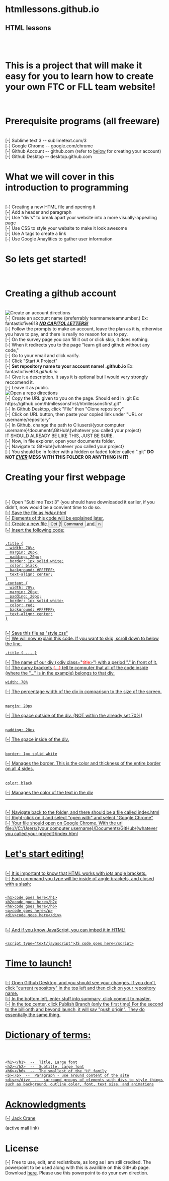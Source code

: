 # htmllessons.github.io
## HTML lessons


<br>
<br>
<h1>This is a project that will make it easy for you to learn how to create your own FTC or FLL team website!</h1>
<br>
<h1>Prerequisite programs (all freeware)</h1>
<br>[-] Sublime text 3  --  sublimetext.com/3
<br>[-] Google Chrome  --  google.com/chrome
<br>[-] Github Account  --  github.com (refer to <a href="https://github.com/htmllessons/htmllessons.github.io#creating-a-github-account">below</a> for creating your account)
<br>[-] Github Desktop  --  desktop.github.com
<br>
<h1>What we will cover in this introduction to programming</h1>
<br>[-] Creating a new HTML file and opening it
<br>[-] Add a header and paragraph
<br>[-] Use "div's" to break apart your website into a more visually-appealing page
<br>[-] Use CSS to style your website to make it look awesome
<br>[-] Use A tags to create a link
<br>[-] Use Google Anaylitics to gather user information
<br>
<h1>So lets get started!</h1>
<br>
<h1>Creating a github account</h1>
<br><img src="https://lh3.googleusercontent.com/I5QmIEx76lSpyHNwMNJeG3AlUV8Ek7-A6DEEMWl96vkJEPYmQ9MiRjthcN0UKo4BaGj0XLWwq7SpKdR1HBFxVJPNj5n9z9ZAqfJaex4wqatoMTWvTE6owfQIVukbrCuR62FvLOLKR55V285ptQKOXqSA3Tq8QNxAT2YokenhjrsVQWthEpFCa9wz4sc-8QIYDujWXv2D8ZjgO_hguq5nNW6xzAGbkBWUr561B1sWzUVXMcw1Rv6E2BPvRL-ZlQrAX1E8WFv8HoY5j8W24wnJSpCzRhDmoDH6I0vSAJtJKVdC4N_lE4DWOpaeq4Vi1N-sCZvKryToFAkmzngX8NfCS8ZDtXyctOq2gketp-RnPywQBO3uoNaG90c2_2tI3VifvrQiz62i74LiBMO5ET8gosIOuNSeyLwA8QQkIREji408iG2DA09pBMK9JdjIKhg8NxTevC31jV4pNgf0-YPdvT9RgPe-3x_JAdFzRbnBXAhA7IpzvMAU49tB8qpxvJvBJyIFQReGFNioac-xSXTvRkJi97HJnKvHz4NkOz5rjEby3fw22NRi-apG5BdyXHq2=w1920-h925" alt="Create an account directions">
<br>[-] Create an account name (preferrably teamnameteamnumber.) Ex: fantasticfive618 <b><u><i>NO CAPITOL LETTERS!</i></u></b>
<br>[-] Follow the prompts to make an account, leave the plan as it is, otherwise you have to pay, and there is really no reason for us to pay.
<br>[-] On the survey page you can fill it out or click skip, it does nothing.
<br>[-] When it redirects you to the page "learn git and github without any code,"
<br>[-] Go to your email and click varify.
<br>[-] Click "Start A Project"
<br>[-] <b>Set repository name to your account name! .github.io</b> Ex: fantasticfive618<i>.github.io</i>
<br>[-] Give it a description. It says it is optional but I would very strongly reccomend it.
<br>[-] Leave it as public.
<br><img src="clone.gif" alt="Open a repo directions">
<br>[-] Copy the URL given to you on the page. Should end in .git Ex: https:<i>/</i>/github.com/htmllessonsfirst/htmllessonsfirst.git"
<br>[-] In Github Desktop, click "File" then "Clone repository"
<br>[-] Click on URL button, then paste your copied link under "URL or username/repository"
<br>[-] In Github, change the path to C:\users\{your computer username}\documents\GitHub\{whatever you called your project} <br>IT SHOULD ALREADY BE LIKE THIS, JUST BE SURE.
<br>[-] Now, in file explorer, open your documents folder.
<br>[-] Navigate to GitHub\{whatever you called your project}
<br>[-] You should be in folder with a hidden or faded folder called ".git" <b>DO NOT <i><u>EVER</u></i> MESS WITH THIS FOLDER OR ANYTHING IN IT!</b>
<br>
<h1>Creating your first webpage</h1>
<br>
<br>[-] Open "Sublime Text 3" (you should have downloaded it earlier, if you didn't, now would be a convient time to do so. <a href="sublimetext.com/3>Download from here</a> It dosen't take too long. You are ready to start coding!<br>
<pre>
	<code>
&lt;!DOCTYPE html&gt;
	&lt;html&gt;
	&lt;head&gt;
		&lt;link rel="stylesheet" href="style.css"&gt;
	&lt;/head&gt;
		&lt;body&gt;
			&lt;div class="title"&gt;
			&lt;h1&gt;My team website!&lt;/h1&gt;
			&lt;/div&gt;
			&lt;div class="content"&gt;
			&lt;p&gt;Congratulations! you are ready to start coding!&lt;/p&gt;
			&lt;/div&gt;
		&lt;/body&gt;
	&lt;/html&gt;
	</code>
</pre>
<br>[-] Save the file as <i>index.html</i>
<br>[-] Elements of this code will be explained later.
<br>[-] Create a new file <button>Ctrl</button>/<button>Command</button> and <button>n</button>
<br>[-] Insert the following code:
<pre><code>
.title {
  width: 70%;
  margin: 20px;
  padding: 20px;
  border: 1px solid white;
  color: black;
  background: #FFFFFF;
  text-align: center;
}
.content {
  width: 70%;
  margin: 20px;
  padding: 20px;
  border: 1px solid white;
  color: red;
  background: #FFFFFF;
  text-align: center;
}
</code></pre>
<br>[-] Save this file as "style.css"
<br>[-] We will now explain this code. If you want to skip, scroll down to below the line.
<pre><code>.title { ... }</code></pre>
	[-] The name of our div (&lt;div class="<span style="color:red">title</span>&gt;") with a period "." in front of it.
<br>	[-] The curvy brackets <span style="color:red">{...}</span> tell te computer that all of the code inside (where the "..." is in the example) belongs to that div.
<br>
<pre><code>width: 70%</code></pre>
	[-] The percentage width of the div in comparison to the size of the screen.
<br>
<br>
<pre><code>margin: 20px</code></pre>
	[-] The space outside of the div. (NOT within the already set 70%)
<br><br>
<pre><code>padding: 20px</code></pre>
	[-] The space inside of the div.
<br><br>
<pre><code>border: 1px solid white<br></code></pre>
  	[-] Manages the border. This is the color and thickness of the entire border on all 4 sides.
<br><br>
<pre><code>color: black</code></pre>
	[-] Manages the color of the text in the div 
<hr>
<br>[-] Navigate back to the folder, and there should be a file called index.html
<br>[-] Right-click on it and select "open with" and select "Google Chrome"
<br>[-] Your file should open on Google Chrome. With the url file:///C:/Users/{your computer username}/Documents/GitHub/{whatever you called your project}/index.html
<h1>Let's start editing!</h1>
<br>[-] It is important to know that HTML works with <i>lots</i> angle brackets.
<br>[-] Each command you type will be inside of angle brackets, and closed with a slash:
<pre><code>
&lt;h1&gt;code goes here&lt;/h1&gt;
&lt;h2&gt;code goes here&lt;/h2&gt;
&lt;h6&gt;code goes here&lt;/h6&gt;
&lt;p&gt;code goes here&lt;/p&gt;
&lt;div&gt;code goes here&lt;/div&gt;
</code></pre>
<br>[-] And if you know JavaScript, you can imbed it in HTML!
<pre><code>
&lt;script type="text/javascript"&gt;JS code goes here&lt;/script&gt;
</code></pre>
<h1>Time to launch!</h1>
<br>[-] Open Github Desktop, and you should see your changes. If you don't, click "current repository" in the top left and then click on your repository name.
<br>[-] In the bottom left, enter stuff into summary, click commit to master. 
<br>[-] In the top center, click Publish Branch (only the first time) For the second to the billionth and beyond launch, it will say "push origin". They do essentially the same thing.
<h1>Dictionary of terms:</h1><br>
<pre><code>
&lt;h1&gt;&lt;/h1&gt;  --  Title, Large font
&lt;h2&gt;&lt;/h2&gt;  --  Subtitle, Large font
&lt;h6&gt;&lt;/h6&gt;  --  The smallest of the "H" family
&lt;p&gt;&lt;/p&gt;  --  Paragraph - use around content of the site
&lt;div&gt;&lt;/div&gt;  --  surround groups of elements with divs to style things such as background, outline color, font, text size, and animations
</code></pre>
<h1>Acknowledgments</h1>
[-] <a href="mailto: 3jbc22@gmail.com">Jack Crane</a> <p>(active mail link)</p>
<h1>License</h1>
[-] Free to use, edit, and redistribute, as long as I am still credited. The powerpoint to be used along with this is availible on this GitHub page. Download <a href="http://htmllessons.github.io/HTML workshop powerpoint.ppt">here</a>. Please use this powerpoint to do your own direction.
